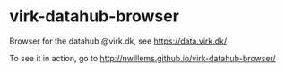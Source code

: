 virk-datahub-browser
====================

Browser for the datahub @virk.dk, see https://data.virk.dk/

To see it in action, go to http://nwillems.github.io/virk-datahub-browser/
